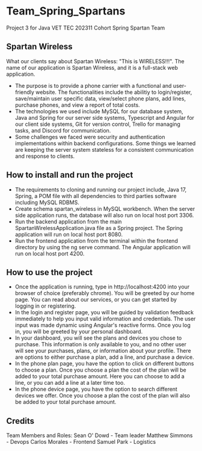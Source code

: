 # Team_Spring_Spartans
Project 3 for Java VET TEC 202311 Cohort Spring Spartan Team

## Spartan Wireless
What our clients say about Spartan Wireless: "This is WIRELESS!!!". 
The name of our application is Spartan Wireless, and it is a full-stack web application.

- The purpose is to provide a phone carrier with a functional and user-friendly website. The functionalities include the abilitiy to login/register, save/maintain user specific data, view/select phone plans, add lines, purchase phones, and view a report of total costs.
- The technologies we used include MySQL for our database system, Java and Spring for our server side systems, Typescript and Angular for our client side systems, Git for version control, Trello for managing tasks, and Discord for communication.
- Some challenges we faced were security and authentication implementations within backend configurations. Some things we learned are keeping the server system stateless for a consistent communication and response to clients.

## How to install and run the project
- The requirements to cloning and running our project include, Java 17, Spring, a POM file with all dependencies to third parties software including MySQL RDBMS.
- Create schema spartan_wireless in MySQL workbench. When the server side application runs, the database will also run on local host port 3306.
- Run the backend application from the main SpartanWirelessApplication.java file as a Spring project. The Spring application will run on local host port 8080. 
- Run the frontend application from the terminal within the frontend directory by using the ng serve command. The Angular application will run on local host port 4200.

## How to use the project
- Once the application is running, type in http://localhost:4200 into your browser of choice (preferably chrome). You will be greeted by our home page. You can read about our services, or you can get started by logging in or registering.
- In the login and register page, you will be guided by validation feedback immediately to help you input valid information and credentials. The user input was made dynamic using Angular's reactive forms. Once you log in, you will be greeted by your personal dashboard. 
- In your dashboard, you will see the plans and devices you chose to purchase. This information is only available to you, and no other user will see your purchases, plans, or information about your profile. There are options to either purchase a plan, add a line, and purchase a device.
- In the phone plan page, you have the option to click on different buttons to choose a plan. Once you choose a plan the cost of the plan will be added to your total purchase amount. Here you can choose to add a line, or you can add a line at a later time too. 
- In the phone device page, you have the option to search different devices we offer. Once you choose a plan the cost of the plan will also be added to your total purchase amount.

## Credits
Team Members and Roles:
Sean O' Dowd - Team leader
Matthew Simmons - Devops
Carlos Morales - Frontend
Samuel Park - Logistics

